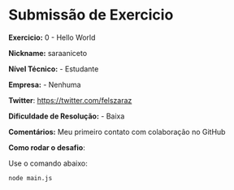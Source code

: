 # Submissão de Exercicio

**Exercicio:** 0 - Hello World

**Nickname:** saraaniceto

**Nível Técnico:** - Estudante

**Empresa:** - Nenhuma

**Twitter**: https://twitter.com/felszaraz 

**Dificuldade de Resolução:** - Baixa

**Comentários:** Meu primeiro contato com colaboração no GitHub

**Como rodar o desafio**: 

Use o comando abaixo: 
```bash
node main.js
```